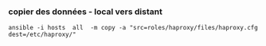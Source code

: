 ### copier des données - local vers distant
```
ansible -i hosts  all  -m copy -a "src=roles/haproxy/files/haproxy.cfg dest=/etc/haproxy/"
```

